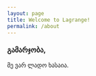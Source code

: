 ```yaml
---
layout: page
title: Welcome to Lagrange!
permalink: /about
---
```


### გამარჯობა,
მე ვარ ლადო ხასაია.